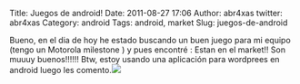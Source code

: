Title: Juegos de android!
Date: 2011-08-27 17:06
Author: abr4xas
twitter: abr4xas
Category: android
Tags: android, market
Slug: juegos-de-android

Bueno, en el dia de hoy he estado buscando un buen juego para mi equipo
(tengo un Motorola milestone ) y pues encontré : Estan en el market!!
Son muuuy buenos!!!!!! Btw, estoy usando una aplicación para wordprees
en android luego les
comento.![](http://pixel.wp.com/b.gif?host=yezzboot.wordpress.com&blog=23215938&post=40&subd=yezzboot&ref=&feed=1)
